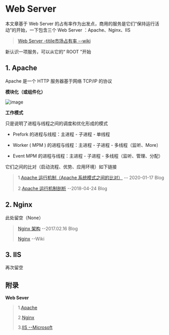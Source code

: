 # Web Server

本文章基于 Web Server 的占有率作为出发点，商用的服务是它们“保持运行活动”的开始，一下包含三个 Web Server ：Apache、Nginx、IIS

> [Web Server -titile市场占有率	--wiki](https://zh.wikipedia.org/wiki/網頁伺服器#市場佔有率)

新认识一项服务，可以从它的“ ROOT ”开始

## 1. Apache

Apache 是一个 HTTP 服务器基于网络 TCP/IP 的协议

**模块化（或组件化）**

![image](http://mlyan.top//images/apache_yunxing.png)

**工作模式**

只是说明了进程与线程之间的调度和优化形成的模式

- Prefork 的进程与线程：主进程	-	子进程	-	单线程

- Worker ( MPM )  的进程与线程：主进程	-	子进程	-	多线程（监听、More）

- Event MPM 的进程与线程：主进程	-	子进程	-	多线程（监听、管理、分配）

它们之间的比对（启动流程、优势、应用环境）如下链接

> 1.[Apache 运行机制（Apache 系统模式之间的比对）](https://www.dazhuanlan.com/2020/01/17/5e216bd5f0c17/?__cf_chl_jschl_tk__=5e465ab943259955151b9c712e695282f14fb202-1585808544-0-AQXj60kO6vjjuGxgm8mbPOrFB15nv-AwQECiNMlpXgC42kWK4buuY4TIUgle4GQpsZLy5RqrUH3iXa8cGfXqV0jqNzx5rihfVxZHkJ3o0vQOaGS21TSIF_q3d88uhWvR4LNDe1hA1wodSsupPtWXTQ6HfQCC6YdnSBCKdAK9qTippVCVGYDisS0P1W1S5MiDlUo2x0KlPFlV-fgzhCtIMbTtEnzC4HxK9TygVYVtYN3f0kdkD4qDGjh0Xe4ZQFE1OF29S3TtCEc_pNuq-mi_do0Cl3fd-c203AYcV2EgIg9VLs1wmrEdMMPB7cj0CLxWkg)	-- 2020-01-17 Blog
>
> 2.[Apache 运行机制剖析](https://littlewhitejing.github.io/2018/04/24/apache-1/)	--2018-04-24 Blog

## 2. Nginx

此处留空（None）

> [Nginx 架构](http://www.mikewootc.com/wiki/sw_develop/web/nginx_arch.html)	--2017.02.16 Blog
>
> [Nginx](https://zh.wikipedia.org/wiki/Nginx)	--Wiki

## 3. IIS

再次留空

## 附录

**Web  Sever**

> 1.[Apache](https://www.apache.org/)
>
> 2.[Nginx](https://www.nginx.com/)
>
> 3.[IIS	--Microsoft](https://www.iis.net/)



